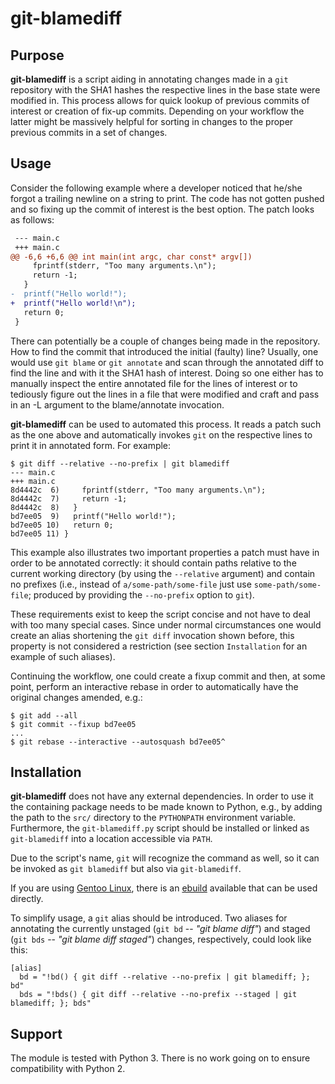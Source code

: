 git-blamediff
=============


Purpose
-------

**git-blamediff** is a script aiding in annotating changes made in a ``git``
repository with the SHA1 hashes the respective lines in the base state were
modified in. This process allows for quick lookup of previous commits of
interest or creation of fix-up commits. Depending on your workflow the latter
might be massively helpful for sorting in changes to the proper previous
commits in a set of changes.


Usage
-----

Consider the following example where a developer noticed that he/she forgot a
trailing newline on a string to print. The code has not gotten pushed and so
fixing up the commit of interest is the best option. The patch looks as
follows:

```patch
 --- main.c
 +++ main.c
@@ -6,6 +6,6 @@ int main(int argc, char const* argv[])
     fprintf(stderr, "Too many arguments.\n");
     return -1;
   }
-  printf("Hello world!");
+  printf("Hello world!\n");
   return 0;
 }
```

There can potentially be a couple of changes being made in the repository. How
to find the commit that introduced the initial (faulty) line? Usually, one
would use ``git blame`` or ``git annotate`` and scan through the annotated diff
to find the line and with it the SHA1 hash of interest. Doing so one either has
to manually inspect the entire annotated file for the lines of interest or to
tediously figure out the lines in a file that were modified and craft and pass
in an -L argument to the blame/annotate invocation.

**git-blamediff** can be used to automated this process. It reads a patch such
as the one above and automatically invokes ``git`` on the respective lines to
print it in annotated form. For example:

```
$ git diff --relative --no-prefix | git blamediff
--- main.c
+++ main.c
8d4442c  6)     fprintf(stderr, "Too many arguments.\n");
8d4442c  7)     return -1;
8d4442c  8)   }
bd7ee05  9)   printf("Hello world!");
bd7ee05 10)   return 0;
bd7ee05 11) }
```

This example also illustrates two important properties a patch must have in
order to be annotated correctly: it should contain paths relative to the
current working directory (by using the ``--relative`` argument) and contain no
prefixes (i.e., instead of ``a/some-path/some-file`` just use
``some-path/some-file``; produced by providing the ``--no-prefix`` option to
``git``).

These requirements exist to keep the script concise and not have to deal with
too many special cases. Since under normal circumstances one would create an
alias shortening the ``git diff`` invocation shown before, this property is not
considered a restriction (see section ``Installation`` for an example of such
aliases).

Continuing the workflow, one could create a fixup commit and then, at some
point, perform an interactive rebase in order to automatically have the
original changes amended, e.g.:

```shell
$ git add --all
$ git commit --fixup bd7ee05
...
$ git rebase --interactive --autosquash bd7ee05^
```


Installation
------------

**git-blamediff** does not have any external dependencies. In order to
use it the containing package needs to be made known to Python, e.g., by
adding the path to the ``src/`` directory to the ``PYTHONPATH``
environment variable. Furthermore, the ``git-blamediff.py`` script
should be installed or linked as ``git-blamediff`` into a location
accessible via ``PATH``.

Due to the script's name, ``git`` will recognize the command as well, so it can
be invoked as ``git blamediff`` but also via ``git-blamediff``.

If you are using [Gentoo Linux](https://www.gentoo.org/), there is an
[ebuild](https://github.com/d-e-s-o/git-blamediff-ebuild) available that
can be used directly.

To simplify usage, a ``git`` alias should be introduced. Two aliases for
annotating the currently unstaged (``git bd`` -- *"git blame diff"*) and staged
(``git bds`` -- *"git blame diff staged"*) changes, respectively, could look
like this:

```git
[alias]
  bd = "!bd() { git diff --relative --no-prefix | git blamediff; }; bd"
  bds = "!bds() { git diff --relative --no-prefix --staged | git blamediff; }; bds"
```


Support
-------

The module is tested with Python 3. There is no work going on to
ensure compatibility with Python 2.
